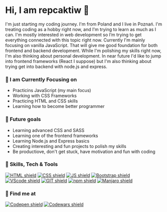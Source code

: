 # Hi, I am repcaktiw 👋 

I'm just starting my coding journey. I'm from Poland and I live in Poznań. I'm treating coding as a hobby right now, and I'm trying to learn as much as I can. I'm mostly interested in web development so I’m trying to get everything connected with this topic right now. Currently I'm mainly focusing on vanilla JavaScript. That will give me good foundation for both frontend and backend development. While I'm polishing my skills right now, I'm also thinking about personal development. In near future I'd like to jump into frontend frameworks (React I suppose) but I'm also thinking about trying get into backend with node.js and express.

### 🔭 I am Currently Focusing on

- Practicins JavaScript (my main focus)
- Working with CSS Frameworks
- Practicing HTML and CSS skills
- Learning how to become better programmer

### 🌱 Future goals

- Learning advanced CSS and SASS
- Learning one of the frontend frameworks
- Learning Node.js and Express basics
- Creating interesting and fun projects to polish my skills
- Be productiove, don't get stuck, have motivation and fun with coding

### 📝 Skills, Tech & Tools

[![HTML shield](https://img.shields.io/badge/-HTML-E34F26?style=for-the-badge&labelColor=black&logo=html5&logoColor=E34F26)](#)
[![CSS shield](https://img.shields.io/badge/-CSS-1572B6?style=for-the-badge&labelColor=black&logo=css3&logoColor=1572B6)](#)
[![JS shield](https://img.shields.io/badge/-JavaScript-F7DF1E?style=for-the-badge&labelColor=black&logo=JavaScript&logoColor=F7DF1E)](#)
[![Bootstrap shield](https://img.shields.io/badge/-Bootstrap-7952B3?style=for-the-badge&labelColor=black&logo=Bootstrap&logoColor=7952B3)](#)
<br />
[![VScode shield](https://img.shields.io/badge/-VScode-007ACC?style=for-the-badge&labelColor=black&logo=VisualStudioCode&logoColor=007ACC)](#)
[![GIT shield](https://img.shields.io/badge/-GIT-F05032?style=for-the-badge&labelColor=black&logo=git&logoColor=F05032)](#)
[![npm shield](https://img.shields.io/badge/-npm-CB3837?style=for-the-badge&labelColor=black&logo=npm&logoColor=CB3837)](#)
[![Manjaro shield](https://img.shields.io/badge/-Manjaro-35BF5C?style=for-the-badge&labelColor=black&logo=Manjaro&logoColor=35BF5C)](#)
<br />

### 💬 Find me at
[![Codepen shield](https://img.shields.io/badge/-CodePen-fff?style=for-the-badge&labelColor=black&logo=CodePen&logoColor=fff)](https://codepen.io/)
[![Codewars shield](https://img.shields.io/badge/-codewars-B1361E?style=for-the-badge&labelColor=black&logo=codewars&logoColor=B1361E)](https://www.codewars.com)
<br />

<!---
repcaktiw/repcaktiw is a ✨ special ✨ repository because its `README.md` (this file) appears on your GitHub profile.
You can click the Preview link to take a look at your changes.
--->

